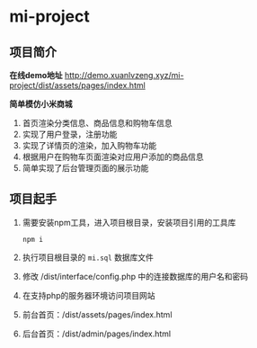 # mi-project
## 项目简介
**在线demo地址** http://demo.xuanlvzeng.xyz/mi-project/dist/assets/pages/index.html 

**简单模仿小米商城**
1. 首页渲染分类信息、商品信息和购物车信息
2. 实现了用户登录，注册功能
3. 实现了详情页的渲染，加入购物车功能
4. 根据用户在购物车页面渲染对应用户添加的商品信息
5. 简单实现了后台管理页面的展示功能
## 项目起手
1. 需要安装npm工具，进入项目根目录，安装项目引用的工具库

    ```shell
    npm i
    ```
2. 执行项目根目录的 `mi.sql` 数据库文件
3. 修改 /dist/interface/config.php 中的连接数据库的用户名和密码
4. 在支持php的服务器环境访问项目网站
5. 前台首页：/dist/assets/pages/index.html
6. 后台首页：/dist/admin/pages/index.html
